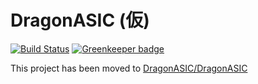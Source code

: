 # DragonASIC (仮)

[![Build Status][travis-image]][travis-url]
[![Greenkeeper badge][greenkeeper-image]][greenkeeper-url]

[travis-url]: https://travis-ci.org/hakatashi/DragonASIC-web
[travis-image]: https://travis-ci.org/hakatashi/DragonASIC-web.svg?branch=master
[greenkeeper-url]: https://greenkeeper.io/
[greenkeeper-image]: https://badges.greenkeeper.io/hakatashi/DragonASIC-web.svg

This project has been moved to [DragonASIC/DragonASIC](https://github.com/DragonASIC/DragonASIC)
